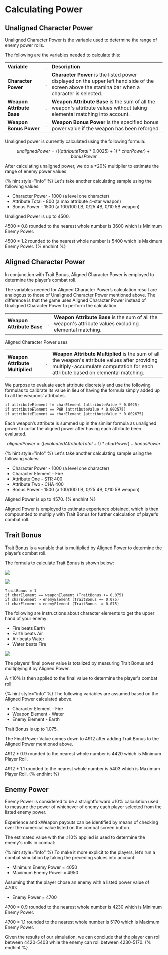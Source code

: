 # Calculating Power

## Unaligned Character Power

Unaligned Character Power is the variable used to determine the range of enemy power rolls.

The following are the variables needed to calculate this:

|                           |   |                                                                                                                                                 |
| ------------------------- | - | ----------------------------------------------------------------------------------------------------------------------------------------------- |
| **Variable**              | . | **Description**                                                                                                                                 |
| **Character Power**       | . | **Character Power** is the listed power displayed on the upper left hand side of the screen above the stamina bar when a character is selected. |
| **Weapon Attribute Base** | . | **Weapon Attribute Base** is the sum of all the weapon's attribute values without taking elemental matching into account.                       |
| **Weapon Bonus Power**    | . | **Weapon Bonus Power** is the specified bonus power value if the weapon has been reforged.                                                      |

Unaligned power is currently calculated using the following formula:

$$
unalignedPower = (((attributeTotal * 0.0025) + 1) * charPower) +bonusPower
$$

After calculating unaligned power, we do a ±20% multiplier to estimate the range of enemy power values.

{% hint style="info" %}
Let's take another calculating sample using the following values:

* Character Power - 1000 (a level one character)
* Attribute Total - 800 (a max attribute 4-star weapon)
* Bonus Power - 1500 (a 100/100 LB, 0/25 4B, 0/10 5B weapon)

Unaligned Power is up to 4500.

4500 \* 0.8 rounded to the nearest whole number is 3600 which is Minimum Enemy Power.

4500 \* 1.2 rounded to the nearest whole number is 5400 which is Maximum Enemy Power.
{% endhint %}

## Aligned Character Power

In conjunction with Trait Bonus, Aligned Character Power is employed to determine the player’s combat roll.

The variables needed for Aligned Character Power’s calculation result are analogous to those of Unaligned Character Power mentioned above. The difference is that the game uses Aligned Character Power instead of Unaligned Character Power to perform the calculation.

|                           |   |                                                                                                         |
| ------------------------- | - | ------------------------------------------------------------------------------------------------------- |
| **Weapon Attribute Base** | . | **Weapon Attribute Base** is the sum of all the weapon's attribute values excluding elemental matching. |

Aligned Character Power uses

|                                 |   |                                                                                                                                                                                 |
| ------------------------------- | - | ------------------------------------------------------------------------------------------------------------------------------------------------------------------------------- |
| **Weapon Attribute Multiplied** | . | **Weapon Attribute Multiplied** is the sum of all the weapon's attribute values after providing multiply-accumulate computation for each attribute based on elemental matching. |

We purpose to evaluate each attribute discretely and use the following formulas to calibrate its value in lieu of having the formula simply added up to all the weapons’ attributes.

```
if attributeElement != charElement (attributeValue * 0.0025)
if attributeElement == PWR (attributeValue * 0.002575)
if attributeElement == charElement (attributeValue * 0.002675)
```

Each weapon’s attribute is summed up in the similar formula as unaligned power to collar the aligned power after having each attribute been evaluated.

$$
alignedPower = ((evaluatedAttributeTotal + 1) * charPower) + bonusPower
$$

{% hint style="info" %}
Let's take another calculating sample using the following values:

* Character Power - 1000 (a level one character)
* Character Element - Fire
* Attribute One - STR 400
* Attribute Two - CHA 400
* Bonus Power - 1500 (a 100/100 LB, 0/25 4B, 0/10 5B weapon)

Aligned Power is up to 4570.
{% endhint %}

Aligned Power is employed to estimate experience obtained, which is then compounded to multiply with Trait Bonus for further calculation of player’s combat roll.

## Trait Bonus

Trait Bonus is a variable that is multiplied by Aligned Power to determine the player’s combat roll.

The formula to calculate Trait Bonus is shown below:

![](../../.gitbook/assets/13.jpg)

![](../../.gitbook/assets/12.jpg)

```
TraitBonus = 1
if charElement == weaponElement (TraitBonus += 0.075)
if charElement > enemyElement (TraitBonus += 0.075)
if charElement < enemyElement (TraitBonus -= 0.075)
```

The following are instructions about character elements to get the upper hand of your enemy:

* Fire beats Earth
* Earth beats Air
* Air beats Water
* Water beats Fire

![](../../.gitbook/assets/14.jpg)

The players’ final power value is totalized by measuring Trait Bonus and multiplying it by Aligned Power.

A ±10% is then applied to the final value to determine the player's combat roll.

{% hint style="info" %}
The following variables are assumed based on the Aligned Power calculated above.

* Character Element - Fire
* Weapon Element - Water
* Enemy Element - Earth

Trait Bonus is up to 1.075.

The Final Power Value comes down to 4912 after adding Trait Bonus to the Aligned Power mentioned above.

4912 \* 0.9 rounded to the nearest whole number is 4420 which is Minimum Player Roll.

4912 \* 1.1 rounded to the nearest whole number is 5403 which is Maximum Player Roll.
{% endhint %}

## Enemy Power

Enemy Power is considered to be a straightforward ±10% calculation used to measure the power of whichever of enemy each player selected from the listed enemy power.

Experience and xWeapon payouts can be identified by means of checking over the numerical value listed on the combat screen button.

The estimated value with the ±10% applied is used to determine the enemy's rolls in combat:

{% hint style="info" %}
To make it more explicit to the players, let’s run a combat simulation by taking the preceding values into account:

* Minimum Enemy Power = 4050
* Maximum Enemy Power = 4950

Assuming that the player chose an enemy with a listed power value of 4700:

* Enemy Power = 4700

4700 \* 0.9 rounded to the nearest whole number is 4230 which is Minimum Enemy Power.

4700 \* 1.1 rounded to the nearest whole number is 5170 which is Maximum Enemy Power.

Given the results of our simulation, we can conclude that the player can roll between 4420-5403 while the enemy can roll between 4230-5170.
{% endhint %}

